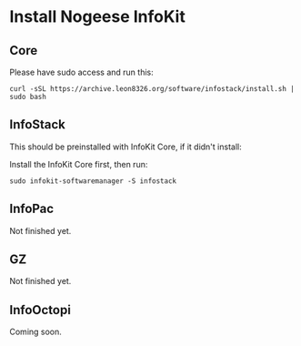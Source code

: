 # Install Nogeese InfoKit
## Core
Please have sudo access and run this:

```
curl -sSL https://archive.leon8326.org/software/infostack/install.sh | sudo bash
```

## InfoStack
This should be preinstalled with InfoKit Core, if it didn't install:

Install the InfoKit Core first, then run:

```
sudo infokit-softwaremanager -S infostack
```

## InfoPac
Not finished yet.
## GZ
Not finished yet.
## InfoOctopi
Coming soon.
